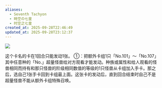 ```yaml
---
aliases:
  - Seventh Tachyon
  - 時空の七皇
  - 时空之七皇
created_at: 2025-09-28T22:46:49
updated_at: 2025-09-28T23:12:37
---
```


![](https://cdn.233.momobako.com/ygopro/pics/7477101.jpg!half)

这个卡名的卡在1回合只能发动1张。
①：把额外卡组1只「No.101」～「No.107」其中任意种的「No.」超量怪兽给对方观看才能发动。种族或属性和给人观看的怪兽相同而持有和那只怪兽的阶级相同数值的等级的1只怪兽从卡组加入手卡。那之后，选自己1张手卡回到卡组最上面。这张卡的发动后，直到回合结束时自己不是超量怪兽不能从额外卡组特殊召唤。
